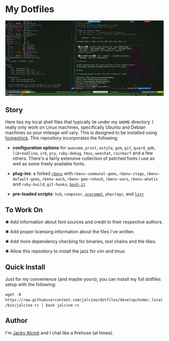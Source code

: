 # My Dotfiles

![Snapshot in Yakuake](https://github.com/jalcine/dotfiles/raw/master/snapshot.png)

## Story

Here lies my local shell files that typically lie under my `$HOME` directory.
I really only work on Linux machines, specifically Ubuntu and Debian machines
so your mileage *will* vary. This is designed to be installed using 
[homeshick][]. This repository incorporates the following:

 + **configuration options** for `awesome_print`, `astyle`, `gem`, `git`,
   `guard`, `gdb`, `libreadline`, `irb`, `pry`, `ruby-debug`, `tmux`,
   `weechat`, `rainbarf` and a few others. There's a fairly extensive 
   collection of patched fonts I use as well as some freely available fonts.

 + **plug-ins**: a forked [`rbenv`][rbenv] with `rbenv-communal-gems`,
   `rbenv-ctags`, `rbenv-default-gems`, `rbenv-each`, `rbenv-gem-rehash`,
   `rbenv-vars`, `rbenv-whatis` and `ruby-build`; `git-hooks`;
   [`bash-it`][bashit]

 + **pre-loaded scripts**: `hub`, `composer`, [`vcprompt`][vcprompt],
    `phpctags`, and [`ls++`][lsplusplus]

## To Work On

 ✱ Add information about font sources and credit to their respective authors.

 ✱ Add proper licensing information about the files I've written.

 ✱ Add more dependency checking for binaries, tool chains and the likes.

 ✱ Allow this repository to install the jazz for vim and tmux.

## Quick Install

Just for my convenience (and maybe yours), you can install my full dotfiles
setup with the following:

`wget -O https://raw.githubusercontent.com/jalcine/dotfiles/develop/home/.local/bin/jalcine-rc | bash jalcine-rc`

## Author

I'm [Jacky Alciné][jalcine] and I chat like a firehose (at times).

[homeshick]: https://github.com/andsens/homeshick
[rbenv]: https://github.com/jalcine/rbenv
[bashit]: https://github.com/jalcine/bash-it
[vcprompt]: http://hg.gerg.ca/vcprompt
[jalcine]: http://jalcine.me
[lsplusplus]: http://github.com/trapd00r/ls--
